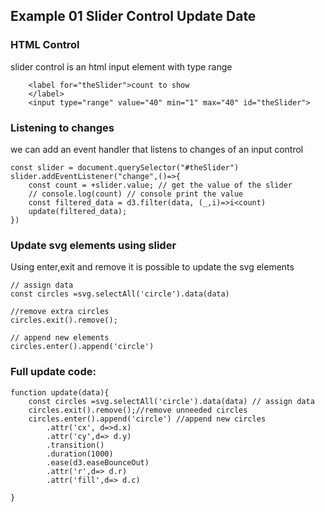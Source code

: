 ## Example 01 Slider Control Update Date
### HTML Control
slider control is an html input element with type range
```
    <label for="theSlider">count to show
    </label>
    <input type="range" value="40" min="1" max="40" id="theSlider">
```
### Listening to changes 
we can add an event handler that listens to changes of an input control
```
const slider = document.querySelector("#theSlider")
slider.addEventListener("change",()=>{
    const count = +slider.value; // get the value of the slider
    // console.log(count) // console print the value
    const filtered_data = d3.filter(data, (_,i)=>i<count)
    update(filtered_data);
})

```
### Update svg elements using slider
Using enter,exit and remove it is possible to update the svg elements
```
// assign data
const circles =svg.selectAll('circle').data(data) 

//remove extra circles
circles.exit().remove();

// append new elements
circles.enter().append('circle')
```

### Full update code:

```
function update(data){
    const circles =svg.selectAll('circle').data(data) // assign data
    circles.exit().remove();//remove unneeded circles
    circles.enter().append('circle') //append new circles
        .attr('cx', d=>d.x)
        .attr('cy',d=> d.y)
        .transition()
        .duration(1000)
        .ease(d3.easeBounceOut)
        .attr('r',d=> d.r)
        .attr('fill',d=> d.c)

}
```
